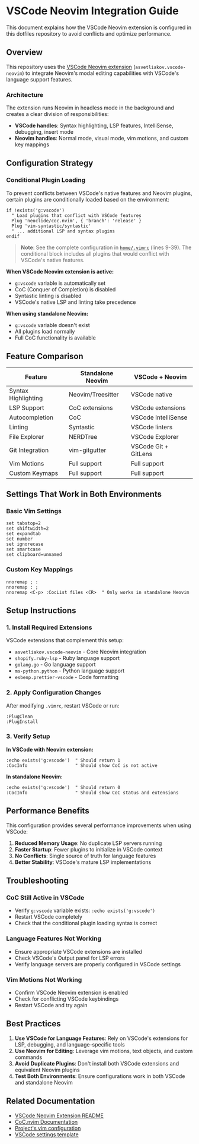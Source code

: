 # VSCode Neovim Integration Guide

This document explains how the VSCode Neovim extension is configured in this dotfiles repository to avoid conflicts and optimize performance.

## Overview

This repository uses the [VSCode Neovim extension](https://marketplace.visualstudio.com/items?itemName=asvetliakov.vscode-neovim) (`asvetliakov.vscode-neovim`) to integrate Neovim's modal editing capabilities with VSCode's language support features.

### Architecture

The extension runs Neovim in headless mode in the background and creates a clear division of responsibilities:

- **VSCode handles**: Syntax highlighting, LSP features, IntelliSense, debugging, insert mode
- **Neovim handles**: Normal mode, visual mode, vim motions, and custom key mappings

## Configuration Strategy

### Conditional Plugin Loading

To prevent conflicts between VSCode's native features and Neovim plugins, certain plugins are conditionally loaded based on the environment:

```vim
if !exists('g:vscode')
  " Load plugins that conflict with VSCode features
  Plug 'neoclide/coc.nvim', { 'branch': 'release' }
  Plug 'vim-syntastic/syntastic'
  " ... additional LSP and syntax plugins
endif
```

> **Note**: See the complete configuration in [`home/.vimrc`](../home/.vimrc) (lines 9-39). The conditional block includes all plugins that would conflict with VSCode's native features.

**When VSCode Neovim extension is active:**
- `g:vscode` variable is automatically set
- CoC (Conquer of Completion) is disabled
- Syntastic linting is disabled
- VSCode's native LSP and linting take precedence

**When using standalone Neovim:**
- `g:vscode` variable doesn't exist
- All plugins load normally
- Full CoC functionality is available

## Feature Comparison

| Feature | Standalone Neovim | VSCode + Neovim |
|---------|-------------------|------------------|
| Syntax Highlighting | Neovim/Treesitter | VSCode native |
| LSP Support | CoC extensions | VSCode extensions |
| Autocompletion | CoC | VSCode IntelliSense |
| Linting | Syntastic | VSCode linters |
| File Explorer | NERDTree | VSCode Explorer |
| Git Integration | vim-gitgutter | VSCode Git + GitLens |
| Vim Motions | Full support | Full support |
| Custom Keymaps | Full support | Full support |

## Settings That Work in Both Environments

### Basic Vim Settings
```vim
set tabstop=2
set shiftwidth=2
set expandtab
set number
set ignorecase
set smartcase
set clipboard=unnamed
```

### Custom Key Mappings
```vim
nnoremap ; :
nnoremap : ;
nnoremap <C-p> :CocList files <CR>  " Only works in standalone Neovim
```

## Setup Instructions

### 1. Install Required Extensions

VSCode extensions that complement this setup:
- `asvetliakov.vscode-neovim` - Core Neovim integration
- `shopify.ruby-lsp` - Ruby language support
- `golang.go` - Go language support
- `ms-python.python` - Python language support
- `esbenp.prettier-vscode` - Code formatting

### 2. Apply Configuration Changes

After modifying `.vimrc`, restart VSCode or run:
```vim
:PlugClean
:PlugInstall
```

### 3. Verify Setup

**In VSCode with Neovim extension:**
```vim
:echo exists('g:vscode')  " Should return 1
:CocInfo                  " Should show CoC is not active
```

**In standalone Neovim:**
```vim
:echo exists('g:vscode')  " Should return 0
:CocInfo                  " Should show CoC status and extensions
```

## Performance Benefits

This configuration provides several performance improvements when using VSCode:

1. **Reduced Memory Usage**: No duplicate LSP servers running
2. **Faster Startup**: Fewer plugins to initialize in VSCode context
3. **No Conflicts**: Single source of truth for language features
4. **Better Stability**: VSCode's mature LSP implementations

## Troubleshooting

### CoC Still Active in VSCode
- Verify `g:vscode` variable exists: `:echo exists('g:vscode')`
- Restart VSCode completely
- Check that the conditional plugin loading syntax is correct

### Language Features Not Working
- Ensure appropriate VSCode extensions are installed
- Check VSCode's Output panel for LSP errors
- Verify language servers are properly configured in VSCode settings

### Vim Motions Not Working
- Confirm VSCode Neovim extension is enabled
- Check for conflicting VSCode keybindings
- Restart VSCode and try again

## Best Practices

1. **Use VSCode for Language Features**: Rely on VSCode's extensions for LSP, debugging, and language-specific tools
2. **Use Neovim for Editing**: Leverage vim motions, text objects, and custom commands
3. **Avoid Duplicate Plugins**: Don't install both VSCode extensions and equivalent Neovim plugins
4. **Test Both Environments**: Ensure configurations work in both VSCode and standalone Neovim

## Related Documentation

- [VSCode Neovim Extension README](https://github.com/vscode-neovim/vscode-neovim)
- [CoC.nvim Documentation](https://github.com/neoclide/coc.nvim)
- [Project's vim configuration](../home/.vimrc)
- [VSCode settings template](../vscode/settings.template.jsonc)
